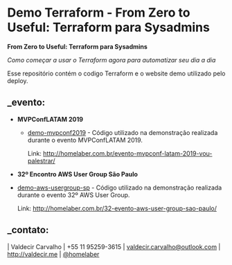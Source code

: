 # Demo Terraform - From Zero to Useful: Terraform para Sysadmins

**From Zero to Useful: Terraform para Sysadmins** 

_Como começar a usar o Terraform agora para automatizar seu dia a dia_

Esse repositório contém o codigo Terraform e o website demo utilizado pelo deploy.

## _evento:

- **MVPConfLATAM 2019**
  - [demo-mvpconf2019](https://github.com/valdecircarvalho/terraform-demo/tree/master/demo-mvpconf2019) - Código utilizado na demonstração realizada durante o evento MVPConfLATAM 2019.

    Link: http://homelaber.com.br/evento-mvpconf-latam-2019-vou-palestrar/

- **32º Encontro AWS User Group São Paulo**
- [demo-aws-usergroup-sp](https://github.com/valdecircarvalho/terraform-demo/tree/master/demo-aws-usergroup-sp) - Código utilizado na demonstração realizada durante o evento 32º AWS User Group.

    Link: http://homelaber.com.br/32-evento-aws-user-group-sao-paulo/



## _contato:

| Valdecir Carvalho | +55 11 95259-3615 | valdecir.carvalho@outlook.com | http://valdecir.me | [@homelaber](https://twitter.com/homelaber)